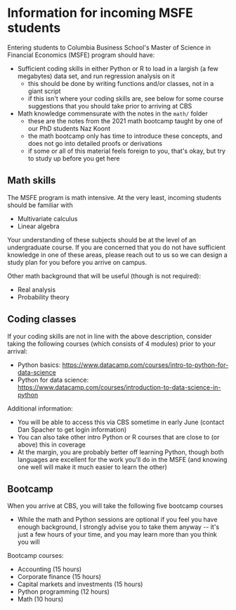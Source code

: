 # Information for incoming MSFE students
Entering students to Columbia Business School's Master of Science in Financial Economics (MSFE) program should have:
* Sufficient coding skills in either Python or R to load in a largish (a few megabytes) data set, and run regression analysis on it
  * this should be done by writing functions and/or classes, not in a giant script
  * if this isn't where your coding skills are, see below for some course suggestions that you should take prior to arriving at CBS
* Math knowledge commensurate with the notes in the `math/` folder
  * these are the notes from the 2021 math bootcamp taught by one of our PhD students Naz Koont
  * the math bootcamp only has time to introduce these concepts, and does not go into detailed proofs or derivations
  * if some or all of this material feels foreign to you, that's okay, but try to study up before you get here

## Math skills
The MSFE program is math intensive. At the very least, incoming students should be familiar with
* Multivariate calculus
* Linear algebra

Your understanding of these subjects should be at the level of an undergraduate course. If you are concerned that you do not have sufficient knowledge in one of these areas, please reach out to us so we can design a study plan for you before you arrive on campus.

Other math background that will be useful (though is not required):
* Real analysis
* Probability theory

## Coding classes
If your coding skills are not in line with the above description, consider taking the following courses (which consists of 4 modules) prior to your arrival:
* Python basics: https://www.datacamp.com/courses/intro-to-python-for-data-science
* Python for data science: https://www.datacamp.com/courses/introduction-to-data-science-in-python

Additional information:
* You will be able to access this via CBS sometime in early June (contact Dan Spacher to get login information)
* You can also take other intro Python or R courses that are close to (or above) this in coverage
* At the margin, you are probably better off learning Python, though both languages are excellent for the work you'll do in the MSFE (and knowing one well will make it much easier to learn the other)

## Bootcamp
When you arrive at CBS, you will take the following five bootcamp courses
* While the math and Python sessions are optional if you feel you have enough background, I strongly advise you to take them anyway -- it's just a few hours of your time, and you may learn more than you think you will

Bootcamp courses:
* Accounting (15 hours)
* Corporate finance (15 hours)
* Capital markets and investments (15 hours)
* Python programming (12 hours)
* Math (10 hours)
